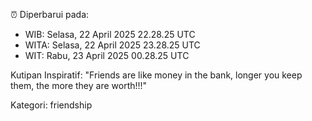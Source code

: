 ⏰ Diperbarui pada:
- WIB: Selasa, 22 April 2025 22.28.25 UTC
- WITA: Selasa, 22 April 2025 23.28.25 UTC
- WIT: Rabu, 23 April 2025 00.28.25 UTC

Kutipan Inspiratif:
"Friends are like money in the bank, longer you keep them, the more they are worth!!!"


Kategori: friendship

